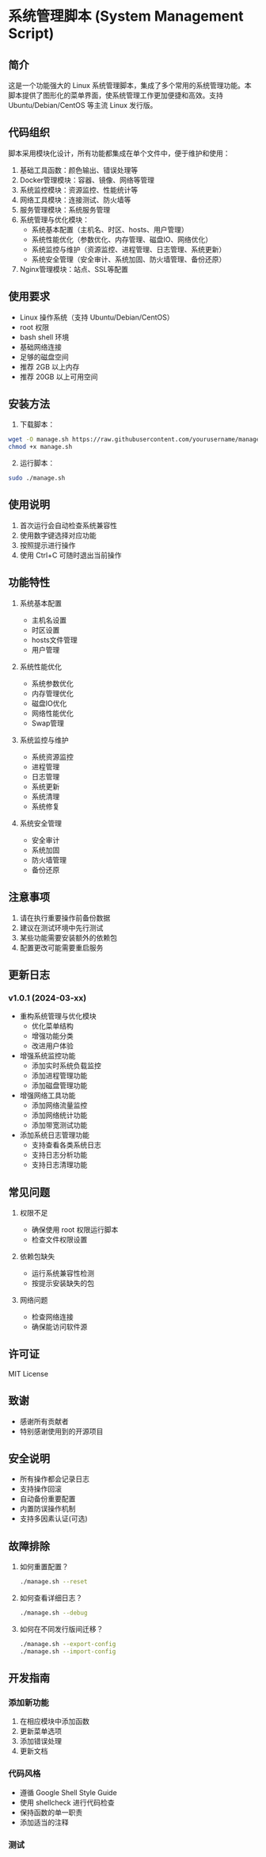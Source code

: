 # 系统管理脚本 (System Management Script)

## 简介
这是一个功能强大的 Linux 系统管理脚本，集成了多个常用的系统管理功能。本脚本提供了图形化的菜单界面，使系统管理工作更加便捷和高效。支持 Ubuntu/Debian/CentOS 等主流 Linux 发行版。

## 代码组织
脚本采用模块化设计，所有功能都集成在单个文件中，便于维护和使用：

1. 基础工具函数：颜色输出、错误处理等
2. Docker管理模块：容器、镜像、网络等管理
3. 系统监控模块：资源监控、性能统计等
4. 网络工具模块：连接测试、防火墙等
5. 服务管理模块：系统服务管理
6. 系统管理与优化模块：
   - 系统基本配置（主机名、时区、hosts、用户管理）
   - 系统性能优化（参数优化、内存管理、磁盘IO、网络优化）
   - 系统监控与维护（资源监控、进程管理、日志管理、系统更新）
   - 系统安全管理（安全审计、系统加固、防火墙管理、备份还原）
7. Nginx管理模块：站点、SSL等配置

## 使用要求
- Linux 操作系统（支持 Ubuntu/Debian/CentOS）
- root 权限
- bash shell 环境
- 基础网络连接
- 足够的磁盘空间
- 推荐 2GB 以上内存
- 推荐 20GB 以上可用空间

## 安装方法
1. 下载脚本：
```bash
wget -O manage.sh https://raw.githubusercontent.com/yourusername/manage-script/main/manage.sh
chmod +x manage.sh
```

2. 运行脚本：
```bash
sudo ./manage.sh
```

## 使用说明
1. 首次运行会自动检查系统兼容性
2. 使用数字键选择对应功能
3. 按照提示进行操作
4. 使用 Ctrl+C 可随时退出当前操作

## 功能特性
1. 系统基本配置
   - 主机名设置
   - 时区设置
   - hosts文件管理
   - 用户管理

2. 系统性能优化
   - 系统参数优化
   - 内存管理优化
   - 磁盘IO优化
   - 网络性能优化
   - Swap管理

3. 系统监控与维护
   - 系统资源监控
   - 进程管理
   - 日志管理
   - 系统更新
   - 系统清理
   - 系统修复

4. 系统安全管理
   - 安全审计
   - 系统加固
   - 防火墙管理
   - 备份还原

## 注意事项
1. 请在执行重要操作前备份数据
2. 建议在测试环境中先行测试
3. 某些功能需要安装额外的依赖包
4. 配置更改可能需要重启服务

## 更新日志
### v1.0.1 (2024-03-xx)
- 重构系统管理与优化模块
  - 优化菜单结构
  - 增强功能分类
  - 改进用户体验
- 增强系统监控功能
  - 添加实时系统负载监控
  - 添加进程管理功能
  - 添加磁盘管理功能
- 增强网络工具功能
  - 添加网络流量监控
  - 添加网络统计功能
  - 添加带宽测试功能
- 添加系统日志管理功能
  - 支持查看各类系统日志
  - 支持日志分析功能
  - 支持日志清理功能

## 常见问题
1. 权限不足
   - 确保使用 root 权限运行脚本
   - 检查文件权限设置

2. 依赖包缺失
   - 运行系统兼容性检测
   - 按提示安装缺失的包

3. 网络问题
   - 检查网络连接
   - 确保能访问软件源

## 许可证
MIT License

## 致谢
- 感谢所有贡献者
- 特别感谢使用到的开源项目

## 安全说明
- 所有操作都会记录日志
- 支持操作回滚
- 自动备份重要配置
- 内置防误操作机制
- 支持多因素认证(可选)

## 故障排除
1. 如何重置配置？
   ```bash
   ./manage.sh --reset
   ```

2. 如何查看详细日志？
   ```bash
   ./manage.sh --debug
   ```

3. 如何在不同发行版间迁移？
   ```bash
   ./manage.sh --export-config
   ./manage.sh --import-config
   ```

## 开发指南
### 添加新功能
1. 在相应模块中添加函数
2. 更新菜单选项
3. 添加错误处理
4. 更新文档

### 代码风格
- 遵循 Google Shell Style Guide
- 使用 shellcheck 进行代码检查
- 保持函数的单一职责
- 添加适当的注释

### 测试
